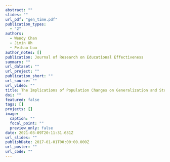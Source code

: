 ```yaml
---
abstract: ""
slides: ""
url_pdf: "gen_time.pdf"
publication_types:
  - "2"
authors:
  - Wendy Chan
  - Jimin Oh
  - Peihao Luo
author_notes: []
publication: Journal of Research on Educational Effectiveness
summary: ""
url_dataset: ""
url_project: ""
publication_short: ""
url_source: ""
url_video: ""
title: The Implications of Population Changes on Generalization and Study Design
doi: ""
featured: false
tags: []
projects: []
image:
  caption: ""
  focal_point: ""
  preview_only: false
date: 2021-03-09T20:11:31.631Z
url_slides: ""
publishDate: 2017-01-01T00:00:00.000Z
url_poster: ""
url_code: ""
---
```


